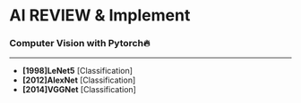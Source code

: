 # AI REVIEW & Implement

###  Computer Vision with Pytorch🔥
<hr>

- **[1998]LeNet5**     [Classification]
- **[2012]AlexNet**     [Classification]
- **[2014]VGGNet**     [Classification]
